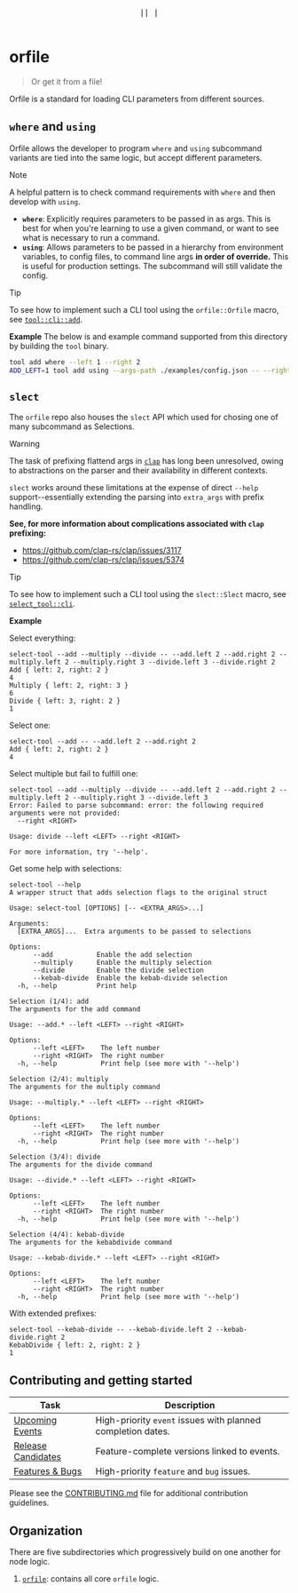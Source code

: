 <div align="center">
  <pre>
|| |
  </pre>
</div>

# orfile

> Or get it from a file!

Orfile is a standard for loading CLI parameters from different sources. 

## `where` and `using`
Orfile allows the developer to program `where` and `using` subcommand variants are tied into the same logic, but accept different parameters.

> [!NOTE]
> A helpful pattern is to check command requirements with `where` and then develop with `using`.

- **`where`**: Explicitly requires parameters to be passed in as args. This is best for when you're learning to use a given command, or want to see what is necessary to run a command.
- **`using`**: Allows parameters to be passed in a hierarchy from environment variables, to config files, to command line args **in order of override.** This is useful for production settings. The subcommand will still validate the config.

> [!TIP]
>  To see how to implement such a CLI tool using the `orfile::Orfile` macro, see [`tool::cli::add`](./examples/tool/src/cli/add/mod.rs).

**Example**
The below is and example command supported from this directory by building the `tool` binary. 

```bash
tool add where --left 1 --right 2 
ADD_LEFT=1 tool add using --args-path ./examples/config.json -- --right 4
```

## `slect`
The `orfile` repo also houses the `slect` API which used for chosing one of many subcommand as Selections. 

> [!WARNING]
> The task of prefixing flattend args in [`clap`](https://github.com/clap-rs/clap) has long been unresolved, owing to abstractions on the parser and their availability in different contexts.
> 
> `slect` works around these limitations at the expense of direct `--help` support--essentially extending the parsing into `extra_args` with prefix handling.  
>
> **See, for more information about complications associated with `clap` prefixing:**
> - https://github.com/clap-rs/clap/issues/3117
> - https://github.com/clap-rs/clap/issues/5374

> [!TIP]
> To see how to implement such a CLI tool using the `slect::Slect` macro, see [`select_tool::cli`](./examples/select-tool/src/cli/mod.rs).

**Example**

Select everything: 
```
select-tool --add --multiply --divide -- --add.left 2 --add.right 2 --multiply.left 2 --multiply.right 3 --divide.left 3 --divide.right 2
Add { left: 2, right: 2 }
4
Multiply { left: 2, right: 3 }
6
Divide { left: 3, right: 2 }
1
```

Select one:
```
select-tool --add -- --add.left 2 --add.right 2
Add { left: 2, right: 2 }
4
```

Select multiple but fail to fulfill one:
```
select-tool --add --multiply --divide -- --add.left 2 --add.right 2 --multiply.left 2 --multiply.right 3 --divide.left 3
Error: Failed to parse subcommand: error: the following required arguments were not provided:
  --right <RIGHT>

Usage: divide --left <LEFT> --right <RIGHT>

For more information, try '--help'.
```

Get some help with selections:
```
select-tool --help                                                   
A wrapper struct that adds selection flags to the original struct

Usage: select-tool [OPTIONS] [-- <EXTRA_ARGS>...]

Arguments:
  [EXTRA_ARGS]...  Extra arguments to be passed to selections

Options:
      --add           Enable the add selection
      --multiply      Enable the multiply selection
      --divide        Enable the divide selection
      --kebab-divide  Enable the kebab-divide selection
  -h, --help          Print help

Selection (1/4): add
The arguments for the add command

Usage: --add.* --left <LEFT> --right <RIGHT>

Options:
      --left <LEFT>    The left number
      --right <RIGHT>  The right number
  -h, --help           Print help (see more with '--help')

Selection (2/4): multiply
The arguments for the multiply command

Usage: --multiply.* --left <LEFT> --right <RIGHT>

Options:
      --left <LEFT>    The left number
      --right <RIGHT>  The right number
  -h, --help           Print help (see more with '--help')

Selection (3/4): divide
The arguments for the divide command

Usage: --divide.* --left <LEFT> --right <RIGHT>

Options:
      --left <LEFT>    The left number
      --right <RIGHT>  The right number
  -h, --help           Print help (see more with '--help')

Selection (4/4): kebab-divide
The arguments for the kebabdivide command

Usage: --kebab-divide.* --left <LEFT> --right <RIGHT>

Options:
      --left <LEFT>    The left number
      --right <RIGHT>  The right number
  -h, --help           Print help (see more with '--help')
```

With extended prefixes:
```
select-tool --kebab-divide -- --kebab-divide.left 2 --kebab-divide.right 2
KebabDivide { left: 2, right: 2 }
1
```

## Contributing and getting started

| Task | Description |
|------|-------------|
| [Upcoming Events](https://github.com/movementlabsxyz/ffs/issues?q=is%3Aissue%20state%3Aopen%20label%3Apriority%3Ahigh%2Cpriority%3Amedium%20label%3Aevent) | High-priority `event` issues with planned completion dates. |
| [Release Candidates](https://github.com/movementlabsxyz/ffs/issues?q=is%3Aissue%20state%3Aopen%20label%3Arelease-candidate) | Feature-complete versions linked to events. |
| [Features & Bugs](https://github.com/movementlabsxyz/ffs/issues?q=is%3Aissue%20state%3Aopen%20label%3Afeature%2Cbug%20label%3Apriority%3Aurgent%2Cpriority%3Ahigh) | High-priority `feature` and `bug` issues. |

Please see the [CONTRIBUTING.md](CONTRIBUTING.md) file for additional contribution guidelines.

## Organization

There are five subdirectories which progressively build on one another for node logic.

1. [`orfile`](./orfile/): contains all core `orfile` logic.